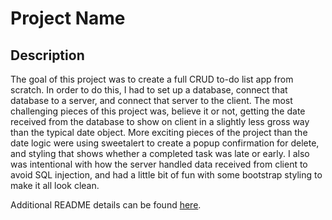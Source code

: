 # Project Name

## Description

The goal of this project was to create a full CRUD to-do list app from scratch.  In order to do this, I had to set up a database, connect that database to a server, and connect that server to the client.  The most challenging pieces of this project was, believe it or not, getting the date received from the database to show on client in a slightly less gross way than the typical date object.  More exciting pieces of the project than the date logic were using sweetalert to create a popup confirmation for delete, and styling that shows whether a completed task was late or early.  I also was intentional with how the server handled data received from client to avoid SQL injection, and had a little bit of fun with some bootstrap styling to make it all look clean.

Additional README details can be found [here](https://github.com/PrimeAcademy/readme-template/blob/master/README.md).
